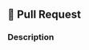 ## 🚀 Pull Request

### Description
<!-- Provide a clear description about your awesome pull request -->
<!-- Tell us all about your new feature, improvement, or bug fix -->
